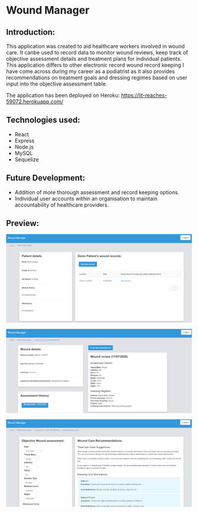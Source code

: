 # Wound Manager

## Introduction: 
This application was created to aid healthcare workers involved in wound care.
It canbe used to record data to monitor wound reviews, keep track of objective assessment details and treatment plans for individual patients. 
This application differs to other electronic record wound record keeping I have come across during my career as a podiatrist as it also provides recommendations on treatment goals and dressing regimes based on user input into the objective assessment table. 

The application has been deployed on Heroku: https://lit-reaches-59072.herokuapp.com/

## Technologies used: 
* React
* Express
* Node.js
* MySQL
* Sequelize

## Future Development: 
* Addition of more thorough assessment and record keeping options.
* Individual user accounts within an organisation to maintain accountability of healthcare providers.

## Preview:

![patient page](assets/patient-page.png)

![assessment-history](assets/assessment-history.png)

![assessment-page](assets/assessment-page.png)
